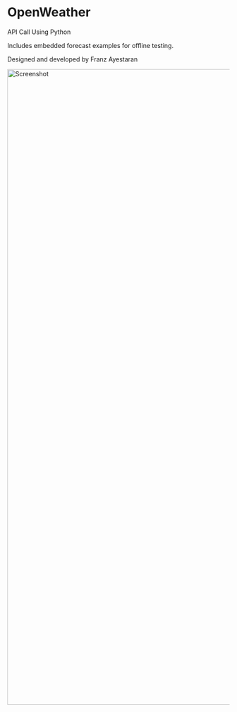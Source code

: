 # OpenWeather

API Call Using Python

Includes embedded forecast examples for offline testing.

Designed and developed by Franz Ayestaran

<img width="1440" alt="Screenshot" src="https://github.com/Code-Munkeys/OpenWeather/assets/1928315/dc92c790-d023-415d-b437-94d0c740c551">
